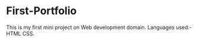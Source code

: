 # First-Portfolio
This is my first mini project on Web development domain.
Languages used:-
HTML
CSS.
